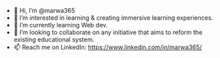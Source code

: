 - 👋 Hi, I’m @marwa365
- 👀 I’m interested in learning & creating immersive learning experiences.
- 🌱 I’m currently learning Web dev.
- 💞️ I’m looking to collaborate on any initiative that aims to reform the existing educational system.
- 📫 Reach me on LinkedIn: https://www.linkedin.com/in/marwa365/

<!---
marwaahmad18 is a ✨ special ✨ repository because its `README.md` (this file) appears on your GitHub profile.
You can click the Preview link to take a look at your changes.
--->
